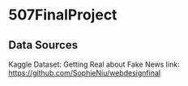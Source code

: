 # 507FinalProject

## Data Sources
Kaggle Dataset: Getting Real about Fake News
link: https://github.com/SophieNiu/webdesignfinal
